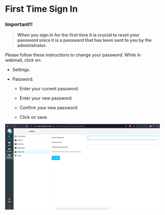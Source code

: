 
# First Time Sign In

### Important!!
> **When you sign in for the first time it is crucial to reset your password since it is a password that has been sent to you by the administrator.**

Please follow these instructions to change your password.
While in webmail, click on:

* Settings.

* Password.

    * Enter your current password.

    * Enter your new password.

    * Confirm your new password.

    * Click on save.

![image.png](/.attachments/image-532d02cd-2bec-4605-bc8a-d55d0e0f736e.png)